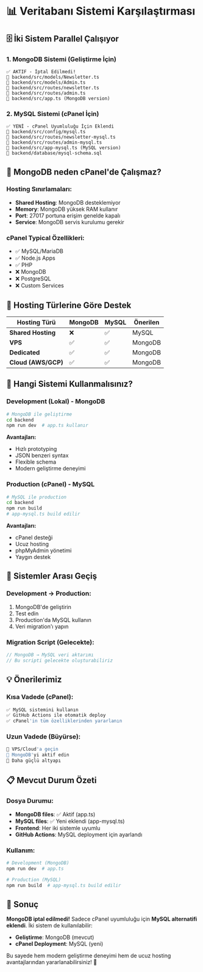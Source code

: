 # 📊 Veritabanı Sistemi Karşılaştırması

## 🗄️ İki Sistem Parallel Çalışıyor

### 1. **MongoDB Sistemi** (Geliştirme İçin)
```
✅ AKTIF - İptal Edilmedi!
📁 backend/src/models/Newsletter.ts
📁 backend/src/models/Admin.ts  
📁 backend/src/routes/newsletter.ts
📁 backend/src/routes/admin.ts
📁 backend/src/app.ts (MongoDB version)
```

### 2. **MySQL Sistemi** (cPanel İçin)
```
✅ YENİ - cPanel Uyumluluğu İçin Eklendi
📁 backend/src/config/mysql.ts
📁 backend/src/routes/newsletter-mysql.ts
📁 backend/src/routes/admin-mysql.ts
📁 backend/src/app-mysql.ts (MySQL version)
📁 backend/database/mysql-schema.sql
```

## 🚫 MongoDB neden cPanel'de Çalışmaz?

### **Hosting Sınırlamaları:**
- **Shared Hosting**: MongoDB desteklemiyor
- **Memory**: MongoDB yüksek RAM kullanır
- **Port**: 27017 portuna erişim genelde kapalı
- **Service**: MongoDB servis kurulumu gerekir

### **cPanel Typical Özellikleri:**
- ✅ MySQL/MariaDB
- ✅ Node.js Apps
- ✅ PHP
- ❌ MongoDB
- ❌ PostgreSQL
- ❌ Custom Services

## 🏢 Hosting Türlerine Göre Destek

| Hosting Türü | MongoDB | MySQL | Önerilen |
|---------------|---------|-------|----------|
| **Shared Hosting** | ❌ | ✅ | MySQL |
| **VPS** | ✅ | ✅ | MongoDB |
| **Dedicated** | ✅ | ✅ | MongoDB |
| **Cloud (AWS/GCP)** | ✅ | ✅ | MongoDB |

## 🔄 Hangi Sistemi Kullanmalısınız?

### **Development (Lokal)** - MongoDB
```bash
# MongoDB ile geliştirme
cd backend
npm run dev  # app.ts kullanır
```

**Avantajları:**
- Hızlı prototyping
- JSON benzeri syntax
- Flexible schema
- Modern geliştirme deneyimi

### **Production (cPanel)** - MySQL
```bash
# MySQL ile production
cd backend
npm run build
# app-mysql.ts build edilir
```

**Avantajları:**
- cPanel desteği
- Ucuz hosting
- phpMyAdmin yönetimi
- Yaygın destek

## 🔧 Sistemler Arası Geçiş

### **Development → Production:**
1. MongoDB'de geliştirin
2. Test edin
3. Production'da MySQL kullanın
4. Veri migration'ı yapın

### **Migration Script** (Gelecekte):
```javascript
// MongoDB → MySQL veri aktarımı
// Bu scripti gelecekte oluşturabiliriz
```

## 💡 Önerilerimiz

### **Kısa Vadede (cPanel):**
```bash
✅ MySQL sistemini kullanın
✅ GitHub Actions ile otomatik deploy
✅ cPanel'in tüm özelliklerinden yararlanın
```

### **Uzun Vadede (Büyürse):**
```bash
🚀 VPS/Cloud'a geçin
🚀 MongoDB'yi aktif edin  
🚀 Daha güçlü altyapı
```

## 📋 Mevcut Durum Özeti

### **Dosya Durumu:**
- **MongoDB files**: ✅ Aktif (app.ts)
- **MySQL files**: ✅ Yeni eklendi (app-mysql.ts)
- **Frontend**: Her iki sistemle uyumlu
- **GitHub Actions**: MySQL deployment için ayarlandı

### **Kullanım:**
```bash
# Development (MongoDB)
npm run dev  # app.ts

# Production (MySQL) 
npm run build  # app-mysql.ts build edilir
```

## 🎯 Sonuç

**MongoDB iptal edilmedi!** Sadece cPanel uyumluluğu için **MySQL alternatifi eklendi**. İki sistem de kullanılabilir:

- **Geliştirme**: MongoDB (mevcut)
- **cPanel Deployment**: MySQL (yeni)

Bu sayede hem modern geliştirme deneyimi hem de ucuz hosting avantajlarından yararlanabilirsiniz! 🎉 